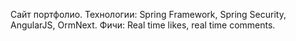 Сайт портфолио.
Технологии: Spring Framework, Spring Security, AngularJS, OrmNext.
Фичи: Real time likes, real time comments.
